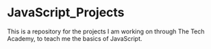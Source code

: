 # JavaScript_Projects
This is a repository for the projects I am working on through The Tech Academy, to teach me the basics of JavaScript.
